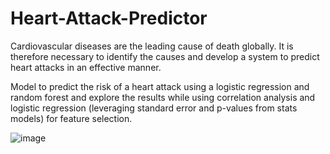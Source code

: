 # Heart-Attack-Predictor
Cardiovascular diseases are the leading cause of death globally. It is therefore necessary to identify the causes and develop a system to predict heart attacks in an effective manner.

Model to predict the risk of a heart attack using a logistic regression and random forest and explore the results while using correlation analysis and logistic regression (leveraging standard error and p-values from stats models) for feature selection.

![image](https://github.com/Rakesh-Seenu/Heart-Attack-Predictor/assets/126412041/89321d08-6b9b-487c-8411-9d8cb01dd7a7)

